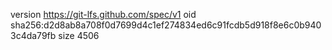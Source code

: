 version https://git-lfs.github.com/spec/v1
oid sha256:d2d8ab8a708f0d7699d4c1ef274834ed6c91fcdb5d918f8e6c0b9403c4da79fb
size 4506
